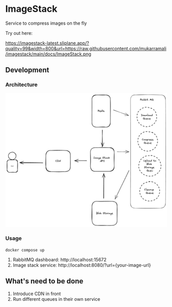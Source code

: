 # ImageStack

Service to compress images on the fly

Try out here:

https://imagestack-latest.sliplane.app/?quality=99&width=800&url=https://raw.githubusercontent.com/mukarramali/imagestack/main/docs/ImageStack.png

## Development

### Architecture

![Architecture](./docs/ImageStack.png)

### Usage

`docker compose up`

1. RabbitMQ dashboard: http://localhost:15672
2. Image stack service: http://localhost:8080/?url={your-image-url}

## What's need to be done

1. Introduce CDN in front
2. Run different queues in their own service
